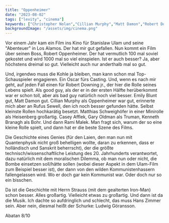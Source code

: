```yaml
---
title: "Oppenheimer"
date: "2023-08-02"
tags: ["levity", "cinema"]
keywords: ["Christopher Nolan","Cillian Murphy","Matt Damon","Robert Downing jr","Matthias Schweighöfer"]
backgroundImage: "/assets/img/cinema.png"
---
```

Vor einem Jahr kam ein Film ins Kino für Stanislaw Ulam und seine "Abenteuer" in Los Alamos. Der hat mir gut gefallen. Nun kommt ein Film über seinen Boss, Robert Oppenheimer. Der hat vermutlich 100 mal soviel gekostet und wird 1000 mal so viel einspielen. Ist er auch besser? Ja, aber höchstens dreimal so gut. Vielleicht auch nur anderthalb mal so gut.

Und, irgendwo muss die Kohle ja bleiben, man kann schon mal Top-Schauspieler engagieren. Ein Oscar fürs Casting. Und, wenn es nach mir geht, auf jeden Fall einen für Robert Downing jr., der hier die Rolle seines Lebens spielt. Als good guy, als der er in der ersten Hälfte herüberkommt war er schon toll, aber als bad guy natürlich noch viel besser. Emily Blunt gut, Matt Damon gut. Cillian Murphy als Oppenheimer war gut, erinnerte mich aber an Rufus Sewell, den ich noch besser gefunden hätte. Selbst kleinste Rollen hochkarätig besetzt. Matthias Schweighöfer in einer Minirolle als Heisenberg großartig. Casey Afflek, Gary Oldman als Truman, Kenneth Branagh als Bohr. Und dann Rami Malek. Man fragt sich, warum der so eine kleine Rolle spielt, und dann hat er die beste Szene des Films.

Die Geschichte eines Genies (für den Laien, den man nun mit Quantenphysik nicht groß behelligen wollte, daran zu erkennen, dass er holländisch und Sanskrit beherrscht), der die größte technisch/wissenschaftliche Leistung des 20. Jahrhunderts verantwortet, dazu natürlich mit dem moralischen Dilemma, ob man nun oder nicht, die Bombe einsetzen soll/hätte sollen (wobei dieser Aspekt in dem Ulam-Film zum Beispiel besser ist), der dann von den wilden Kommunistenhassern fallengelassen wird. Wo er doch gar kein Kommunist war. Oder doch nur so ein bisschen.

Da ist die Geschichte mit Herrn Strauss (mit dem gealterten Iron-Man) schon besser. Alles großartig. Vielleicht etwas zu großartig. Und dann ist da die Musik. Ich dachte so aufdringlich und schlecht, das muss Hans Zimmer sein. Aber nein, diesmal heißt der Schurke: Ludwig Göransson.

Abatan 8/10